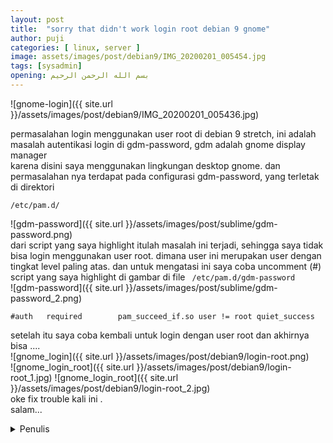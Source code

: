```yaml
---
layout: post
title:  "sorry that didn't work login root debian 9 gnome"
author: puji
categories: [ linux, server ]
image: assets/images/post/debian9/IMG_20200201_005454.jpg
tags: [sysadmin]
opening: بسم الله الرحمن الرحيم
---  
```

![gnome-login]({{ site.url }}/assets/images/post/debian9/IMG_20200201_005436.jpg)  

permasalahan login menggunakan user root di debian 9 stretch, ini adalah masalah autentikasi login di gdm-password, gdm adalah gnome display manager  
karena disini saya menggunakan lingkungan desktop gnome. dan permasalahan nya terdapat pada configurasi gdm-password, yang terletak di direktori  
```
/etc/pam.d/
```  
![gdm-password]({{ site.url }}/assets/images/post/sublime/gdm-password.png)  
dari script yang saya highlight itulah masalah ini terjadi, sehingga saya tidak bisa login menggunakan user root. dimana user ini merupakan user dengan  
tingkat level paling atas. dan untuk mengatasi ini saya coba uncomment (#) script yang saya highlight di gambar di file ``` /etc/pam.d/gdm-password```  
![gdm-password]({{ site.url }}/assets/images/post/sublime/gdm-password_2.png)  

```
#auth   required        pam_succeed_if.so user != root quiet_success
```  
setelah itu saya coba kembali untuk login dengan user root dan akhirnya bisa ....  
![gnome_login]({{ site.url }}/assets/images/post/debian9/login-root.png)  
![gnome_login_root]({{ site.url }}/assets/images/post/debian9/login-root_1.jpg) 
![gnome_login_root]({{ site.url }}/assets/images/post/debian9/login-root_2.jpg)  
oke fix trouble kali ini .  
salam...  

<details><summary>Penulis</summary>
  <h1>pujiermanto</h1>
</details>



